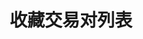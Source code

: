 ---
title: 收藏交易对列表
position_number: 15
type: post
description: /user/v1/user/collection/list
left_code_blocks:
    -
        code_block: "public void getMarketConfig() {\r\n\tString text = HttpUtil.get(URL + \"/data/api/user/v1/getMarketConfig\");\r\n\tSystem.out.println(text);\r\n}"
        title: Java
        language: java
right_code_blocks:
    - code_block: |-
        {
          "error": {
            "code": "",
            "msg": ""
          },
          "msgInfo": "",
          "result": [],
          "returnCode": 0
        }
      title: Response
      language: json
---